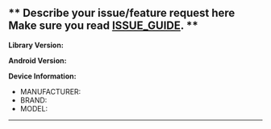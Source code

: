 ** Describe your issue/feature request here Make sure you read [ISSUE_GUIDE](/.github/ISSUE_GUIDE.md). **
-------------------------------------

**Library Version:** <!-- e.g. Version 1.23 -->

**Android Version:** <!-- Android 8.1 -->

**Device Information:**  
- MANUFACTURER: <!-- e.g. Samsung Electornics Limited -->  
- BRAND: <!-- e.g. Galaxy S4 -->  
- MODEL: <!-- e.g. GT-I9500 -->  
-------------------------------------
